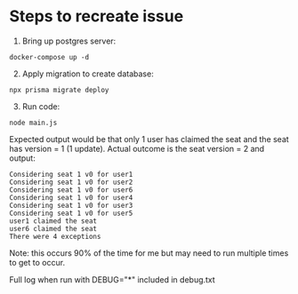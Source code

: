 # Steps to recreate issue

1. Bring up postgres server:

```
docker-compose up -d
```

2. Apply migration to create database:

```
npx prisma migrate deploy
```

3. Run code:
```
node main.js
```

Expected output would be that only 1 user has claimed the seat and the seat has version = 1 (1 update). Actual outcome is the seat version = 2 and output:

```
Considering seat 1 v0 for user1
Considering seat 1 v0 for user2
Considering seat 1 v0 for user6
Considering seat 1 v0 for user4
Considering seat 1 v0 for user3
Considering seat 1 v0 for user5
user1 claimed the seat
user6 claimed the seat
There were 4 exceptions
```

Note: this occurs 90% of the time for me but may need to run multiple times to get to occur.

Full log when run with DEBUG="*" included in debug.txt